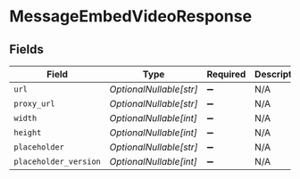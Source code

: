 # MessageEmbedVideoResponse


## Fields

| Field                   | Type                    | Required                | Description             |
| ----------------------- | ----------------------- | ----------------------- | ----------------------- |
| `url`                   | *OptionalNullable[str]* | :heavy_minus_sign:      | N/A                     |
| `proxy_url`             | *OptionalNullable[str]* | :heavy_minus_sign:      | N/A                     |
| `width`                 | *OptionalNullable[int]* | :heavy_minus_sign:      | N/A                     |
| `height`                | *OptionalNullable[int]* | :heavy_minus_sign:      | N/A                     |
| `placeholder`           | *OptionalNullable[str]* | :heavy_minus_sign:      | N/A                     |
| `placeholder_version`   | *OptionalNullable[int]* | :heavy_minus_sign:      | N/A                     |